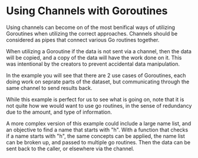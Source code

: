 # Using Channels with Goroutines

Using channels can become on of the most benifical ways of utilizing Goroutines when utilizing the correct approaches. Channels should be considered as pipes that connect various Go routines together.

When utilizing a Goroutine if the data is not sent via a channel, then the data will be copied, and a copy of the data will have the work done on it. This was intentional by the creators to prevent accidental data manipulation.

In the example you will see that there are 2 use cases of Goroutines, each doing work on seprate parts of the dataset, but communicating through the same channel to send results back.

While this example is perfect for us to see what is going on, note that it is not quite how we would want to use go routines, in the sense of redundancy due to the amount, and type of information.

A more complex version of this example could include a large name list, and an objective to find a name that starts with "h". With a function that checks if a name starts with "h", the same concepts can be applied, the name list can be broken up, and passed to multiple go routines. Then the data can be sent back to the caller, or elsewhere via the channel.